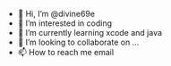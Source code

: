 - 👋 Hi, I’m @divine69e
- 👀 I’m interested in coding
- 🌱 I’m currently learning xcode and java
- 💞️ I’m looking to collaborate on ...
- 📫 How to reach me email

<!---
divine69e/divine69e is a ✨ special ✨ repository because its `README.md` (this file) appears on your GitHub profile.
You can click the Preview link to take a look at your changes.
--->
